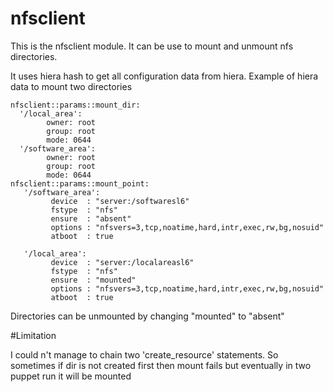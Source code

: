# nfsclient #

This is the nfsclient module. It can be use to mount and unmount nfs directories.

It uses hiera hash to get all configuration data from hiera. Example of hiera data to mount two directories

```
nfsclient::params::mount_dir:
  '/local_area':
        owner: root
        group: root
        mode: 0644
  '/software_area':
        owner: root
        group: root
        mode: 0644
nfsclient::params::mount_point:
   '/software_area':
         device  : "server:/softwaresl6"
         fstype  : "nfs"
         ensure  : "absent"
         options : "nfsvers=3,tcp,noatime,hard,intr,exec,rw,bg,nosuid"
         atboot  : true

   '/local_area':
         device  : "server:/localareasl6"
         fstype  : "nfs"
         ensure  : "mounted"
         options : "nfsvers=3,tcp,noatime,hard,intr,exec,rw,bg,nosuid"
         atboot  : true
```


Directories can be unmounted by changing "mounted" to "absent"

#Limitation 

I could n't manage to chain two 'create_resource' statements. So sometimes if dir is not created first then mount fails but eventually in two puppet run it will be mounted 


